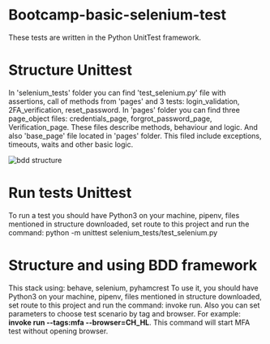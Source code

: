 # Bootcamp-basic-selenium-test
These tests are written in the Python UnitTest framework.
# Structure Unittest
In 'selenium_tests' folder you can find 'test_selenium.py' file with assertions, call of methods from 'pages' and 3 tests: login_validation, 2FA_verification, reset_password.
In 'pages' folder you can find three page_object files: credentials_page, forgrot_password_page, Verification_page. These files describe methods, behaviour and logic.
And also 'base_page' file located in 'pages' folder. This filed include exceptions, timeouts, waits and other basic logic.


![bdd structure](https://github.com/OlegIgnatiev/Bootcamp-basic-selenium-test/assets/119042843/d76c0754-3d99-46e9-8256-bf78c3efec50)
# Run tests Unittest
To run a test you should have Python3 on your machine, pipenv, files mentioned in structure downloaded, set route to this project and run the command:
python -m unittest selenium_tests/test_selenium.py

# Structure and using BDD framework
This stack using: behave, selenium, pyhamcrest
To use it, you should have Python3 on your machine, pipenv, files mentioned in structure downloaded, set route to this project and run the command: invoke run. Also you can set parameters to choose test scenario by tag and browser. For example: **invoke run --tags:mfa --browser=CH_HL**. This command will start MFA test without opening browser.

